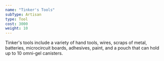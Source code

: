 ```yaml
---
name: "Tinker's Tools"
subType: Artisan
type: Tool
cost: 3000
weight: 10
---
```


Tinker's tools include a variety of hand tools, wires, scraps of metal, batteries, microcircuit boards,
adhesives, paint, and a pouch that can hold up to 10 omni-gel canisters.
